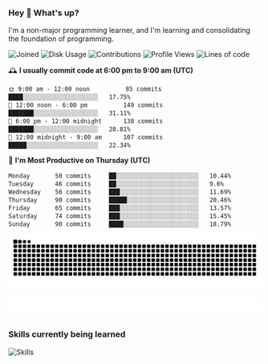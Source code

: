 ### Hey :wave: What's up?

I'm a non-major programming learner, and I'm learning and consolidating the foundation of programming.

<!--START_SECTION:waka-->
![Joined](http://img.shields.io/badge/Joined-6%20years%20ago-6D67E4?style=flat&labelColor=453C67)
![Disk Usage](http://img.shields.io/badge/Github%27s%20Storage-592.2%20MB-FD841F?style=flat&labelColor=E14D2A)
![Contributions](http://img.shields.io/badge/Contributions%20in%202023-87-7DCE13?style=flat&labelColor=2B7A0B)
![Profile Views](http://img.shields.io/badge/Profile%20Views-1-3AB4F2?style=flat&labelColor=0078AA)
![Lines of code](https://img.shields.io/badge/Lines%20of%20code-2%20Million%20Lines%20of%20code-FF8B8B?style=flat&labelColor=EB4747)

🕰️ **I usually commit code at 6:00 pm to 9:00 am (UTC)** 

```text
🌞 9:00 am - 12:00 noon          85 commits     ████░░░░░░░░░░░░░░░░░░░░░   17.75% 
🌆 12:00 noon - 6:00 pm          149 commits    ███████░░░░░░░░░░░░░░░░░░   31.11% 
🌃 6:00 pm - 12:00 midnight      138 commits    ███████░░░░░░░░░░░░░░░░░░   28.81% 
🌙 12:00 midnight - 9:00 am      107 commits    █████░░░░░░░░░░░░░░░░░░░░   22.34%
```
📅 **I'm Most Productive on Thursday (UTC)** 

```text
Monday       50 commits     ██░░░░░░░░░░░░░░░░░░░░░░░   10.44% 
Tuesday      46 commits     ██░░░░░░░░░░░░░░░░░░░░░░░   9.6% 
Wednesday    56 commits     ███░░░░░░░░░░░░░░░░░░░░░░   11.69% 
Thursday     98 commits     █████░░░░░░░░░░░░░░░░░░░░   20.46% 
Friday       65 commits     ███░░░░░░░░░░░░░░░░░░░░░░   13.57% 
Saturday     74 commits     ███░░░░░░░░░░░░░░░░░░░░░░   15.45% 
Sunday       90 commits     ████░░░░░░░░░░░░░░░░░░░░░   18.79%
```

<!--END_SECTION:waka-->

![Snake animation](https://raw.githubusercontent.com/dirname/dirname/output/snake.svg)

![metrics](github-metrics.svg)

### Skills currently being learned

![Skills](https://skillicons.dev/icons?i=linux,rust,go,solidity,typescript,bash,git,postgres,mysql,redis,mongo,docker,kubernetes,grafana,prometheus)
